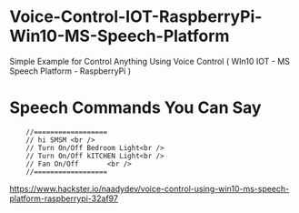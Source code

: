 # Voice-Control-IOT-RaspberryPi-Win10-MS-Speech-Platform
Simple Example for Control Anything Using Voice Control ( WIn10 IOT - MS Speech Platform - RaspberryPi )

 #   Speech Commands You Can Say  
        //==================       
        // hi SMSM <br />
        // Turn On/Off Bedroom Light<br />
        // Turn On/Off kITCHEN Light<br />
        // Fan On/Off       <br />
        //================== 


https://www.hackster.io/naadydev/voice-control-using-win10-ms-speech-platform-raspberrypi-32af97 
